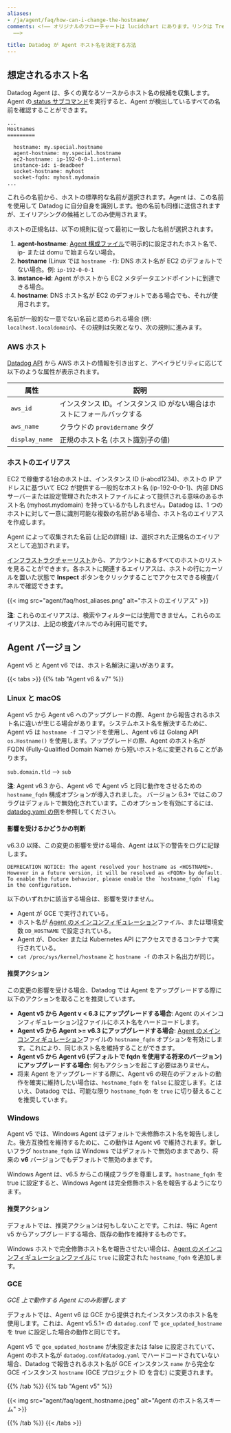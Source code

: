 ```yaml
---
aliases:
- /ja/agent/faq/how-can-i-change-the-hostname/
comments: <!–– オリジナルのフローチャートは lucidchart にあります。リンクは Trello を検索するか、Grant にお尋ねください。
  ––>

title: Datadog が Agent ホスト名を決定する方法
---
```


## 想定されるホスト名

Datadog Agent は、多くの異なるソースからホスト名の候補を収集します。Agent の[ status サブコマンド][1]を実行すると、Agent が検出しているすべての名前を確認することができます。
```text
...
Hostnames
=========

  hostname: my.special.hostname
  agent-hostname: my.special.hostname
  ec2-hostname: ip-192-0-0-1.internal
  instance-id: i-deadbeef
  socket-hostname: myhost
  socket-fqdn: myhost.mydomain
...
```

これらの名前から、ホストの標準的な名前が選択されます。Agent は、この名前を使用して Datadog に自分自身を識別します。他の名前も同様に送信されますが、エイリアシングの候補としてのみ使用されます。

ホストの正規名は、以下の規則に従って最初に一致した名前が選択されます。

1. **agent-hostname**: [Agent 構成ファイル][2]で明示的に設定されたホスト名で、ip- または domu で始まらない場合。
2. **hostname** (Linux では `hostname -f`): DNS ホスト名が EC2 のデフォルトでない場合。例: `ip-192-0-0-1`
3. **instance-id**: Agent がホストから EC2 メタデータエンドポイントに到達できる場合。
4. **hostname**: DNS ホスト名が EC2 のデフォルトである場合でも、それが使用されます。

名前が一般的な一意でない名前と認められる場合 (例: `localhost.localdomain`)、その規則は失敗となり、次の規則に進みます。

### AWS ホスト

[Datadog API][3] から AWS ホストの情報を引き出すと、アベイラビリティに応じて以下のような属性が表示されます。

| 属性      | 説明                                         |
|----------------|-----------------------------------------------------|
| `aws_id`       | インスタンス ID。インスタンス ID がない場合はホストにフォールバックする |
| `aws_name`     | クラウドの `providername` タグ                        |
| `display_name` | 正規のホスト名 (ホスト識別子の値)   |

### ホストのエイリアス

EC2 で稼働する1台のホストは、インスタンス ID (i-abcd1234)、ホストの IP アドレスに基づいて EC2 が提供する一般的なホスト名 (ip-192-0-0-1)、内部 DNS サーバーまたは設定管理されたホストファイルによって提供される意味のあるホスト名 (myhost.mydomain) を持っているかもしれません。Datadog は、1 つのホストに対して一意に識別可能な複数の名前がある場合、ホスト名のエイリアスを作成します。

Agent によって収集された名前 (上記の詳細) は、選択された正規名のエイリアスとして追加されます。

[インフラストラクチャーリスト][4]から、アカウントにあるすべてのホストのリストを見ることができます。各ホストに関連するエイリアスは、ホストの行にカーソルを置いた状態で **Inspect** ボタンをクリックすることでアクセスできる検査パネルで確認できます。

{{< img src="agent/faq/host_aliases.png" alt="ホストのエイリアス" >}}

**注**: これらのエイリアスは、検索やフィルターには使用できません。これらのエイリアスは、上記の検査パネルでのみ利用可能です。

## Agent バージョン

Agent v5 と Agent v6 では、ホスト名解決に違いがあります。

{{< tabs >}}
{{% tab "Agent v6 & v7" %}}

### Linux と macOS

Agent v5 から Agent v6 へのアップグレードの際、Agent から報告されるホスト名に違いが生じる場合があります。システムホスト名を解決するために、Agent v5 は `hostname -f` コマンドを使用し、Agent v6 は Golang API `os.Hostname()` を使用します。アップグレードの際、Agent のホスト名が FQDN (Fully-Qualified Domain Name) から短いホスト名に変更されることがあります。

`sub.domain.tld` --> `sub`

**注**: Agent v6.3 から、Agent v6 で Agent v5 と同じ動作をさせるための `hostname_fqdn` 構成オプションが導入されました。 バージョン 6.3+ ではこのフラグはデフォルトで無効化されています。このオプションを有効にするには、[datadog.yaml の例][1]を参照してください。

#### 影響を受けるかどうかの判断

v6.3.0 以降、この変更の影響を受ける場合、Agent は以下の警告をログに記録します。
```text
DEPRECATION NOTICE: The agent resolved your hostname as <HOSTNAME>. However in a future version, it will be resolved as <FQDN> by default. To enable the future behavior, please enable the `hostname_fqdn` flag in the configuration.
```

以下のいずれかに該当する場合は、影響を受けません。

* Agent が GCE で実行されている。
* ホスト名が [Agent のメインコンフィギュレーション][2]ファイル、または環境変数 `DD_HOSTNAME` で設定されている。
* Agent が、Docker または Kubernetes API にアクセスできるコンテナで実行されている。
* `cat /proc/sys/kernel/hostname` と `hostname -f` のホスト名出力が同じ。

#### 推奨アクション

この変更の影響を受ける場合、Datadog では Agent をアップグレードする際に以下のアクションを取ることを推奨しています。

* **Agent v5 から Agent v < 6.3 にアップグレードする場合**: Agent のメインコンフィギュレーション][2]ファイルにホスト名をハードコードします。
* **Agent v5 から Agent >= v6.3 にアップグレードする場合**: [Agent のメインコンフィギュレーション][2]ファイルの `hostname_fqdn` オプションを有効にします。これにより、同じホスト名を維持することができます。
* **Agent v5 から Agent v6 (デフォルトで fqdn を使用する将来のバージョン) にアップグレードする場合**: 何もアクションを起こす必要はありません。
* 将来 Agent をアップグレードする際に、Agent v6 の現在のデフォルトの動作を確実に維持したい場合は、`hostname_fqdn` を `false` に設定します。とはいえ、Datadog では、可能な限り `hostname_fqdn` を `true` に切り替えることを推奨しています。

### Windows

Agent v5 では、Windows Agent はデフォルトで未修飾ホスト名を報告しました。後方互換性を維持するために、この動作は Agent v6 で維持されます。新しいフラグ `hostname_fqdn` は Windows ではデフォルトで無効のままであり、将来の **v6** バージョンでもデフォルトで無効のままです。

Windows Agent は、v6.5 からこの構成フラグを尊重します。`hostname_fqdn` を true に設定すると、Windows Agent は完全修飾ホスト名を報告するようになります。

#### 推奨アクション

デフォルトでは、推奨アクションは何もしないことです。これは、特に Agent v5 からアップグレードする場合、既存の動作を維持するものです。

Windows ホストで完全修飾ホスト名を報告させたい場合は、[Agent のメインコンフィギュレーションファイル][2]に `true` に設定された `hostname_fqdn` を追加します。

### GCE

_GCE 上で動作する Agent にのみ影響します_

デフォルトでは、Agent v6 は GCE から提供されたインスタンスのホスト名を使用します。これは、Agent v5.5.1+ の `datadog.conf` で `gce_updated_hostname` を true に設定した場合の動作と同じです。

Agent v5 で `gce_updated_hostname` が未設定または false に設定されていて、Agent のホスト名が `datadog.conf`/`datadog.yaml` でハードコードされていない場合、Datadog で報告されるホスト名が GCE インスタンス `name` から完全な GCE インスタンス `hostname` (GCE プロジェクト ID を含む) に変更されます。

[1]: https://github.com/DataDog/datadog-agent/blob/master/pkg/config/config_template.yaml
[2]: /ja/agent/guide/agent-configuration-files/#agent-main-configuration-file
{{% /tab %}}
{{% tab "Agent v5" %}}

{{< img src="agent/faq/agent_hostname.jpeg" alt="Agent のホスト名スキーム" >}}

{{% /tab %}}
{{< /tabs >}}

[1]: /ja/agent/guide/agent-commands/#agent-status-and-information
[2]: /ja/agent/guide/agent-configuration-files/#agent-main-configuration-file
[3]: /ja/api/v1/hosts/
[4]: https://app.datadoghq.com/infrastructure
